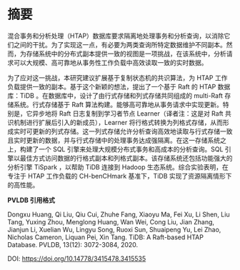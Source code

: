 # 摘要

混合事务和分析处理（HTAP）数据库要求隔离地处理事务和分析查询，以消除它们之间的干扰。为了实现这一点，有必要为两类查询所特定数据维护不同副本。然而，为存储系统中的分布式副本提供一致的视图是一项挑战，在该系统中，分析请求可以大规模、高可靠地从事务性工作负载中高效读取一致的实时数据。

为了应对这一挑战，本研究建议扩展基于复制状态机的共识算法，为 HTAP 工作负载提供一致的副本。基于这个新颖的想法，提出了一个基于 Raft 的 HTAP 数据库：TiDB 。在数据库中，设计了由行式存储和列式存储共同组成的 multi-Raft 存储系统。行式存储基于 Raft 算法构建。能够高可靠地从事务请求中实现更新。特别是，它异步地将 Raft 日志复制到学习者节点 Learner（译者注：这是对 Raft 共识机制进行扩展后引入的新成员），Learner 将行格式转换为列格式存储，从而形成实时可更新的列式存储。这一列式存储允许分析查询高效地读取与行式存储一致且实时更新的数据，并与行式存储中的处理事务达成强隔离。在这一存储系统之上，构建了一个 SQL 引擎来处理大规模分布式事务和高成本的分析查询。SQL 引擎以最佳方式访问数据的行格式副本和列格式副本。该存储系统还包括功能强大的分析引擎 TiSpark ，以帮助 TiDB 连接到 Hadoop 生态系统。综合实验表明，在专注于 HTAP 工作负载的 CH-benCHmark 基准下，TiDB 实现了资源隔离情形下的高性能。

**PVLDB 引用格式**

Dongxu Huang, Qi Liu, Qiu Cui, Zhuhe Fang, Xiaoyu Ma, Fei Xu, Li Shen, Liu Tang, Yuxing Zhou, Menglong Huang, Wan Wei, Cong Liu, Jian Zhang, Jianjun Li, Xuelian Wu, Lingyu Song, Ruoxi Sun, Shuaipeng Yu, Lei Zhao, Nicholas Cameron, Liquan Pei, Xin Tang. TiDB: A Raft-based HTAP Database. PVLDB, 13(12): 3072-3084, 2020.

DOI: https://doi.org/10.14778/3415478.3415535
